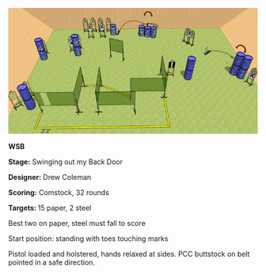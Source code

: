 ![Swinging out my Back Door](Stage%20Design.png)

<b>WSB</b>

<b>Stage:</b> Swinging out my Back Door

<b>Designer:</b> Drew Coleman

<b>Scoring:</b> Comstock, 32 rounds

<b>Targets: </b> 15 paper, 2 steel

Best two on paper, steel must fall to score

Start position: standing with toes touching marks

Pistol loaded and holstered, hands relaxed at sides. PCC buttstock on belt pointed in a safe direction.
